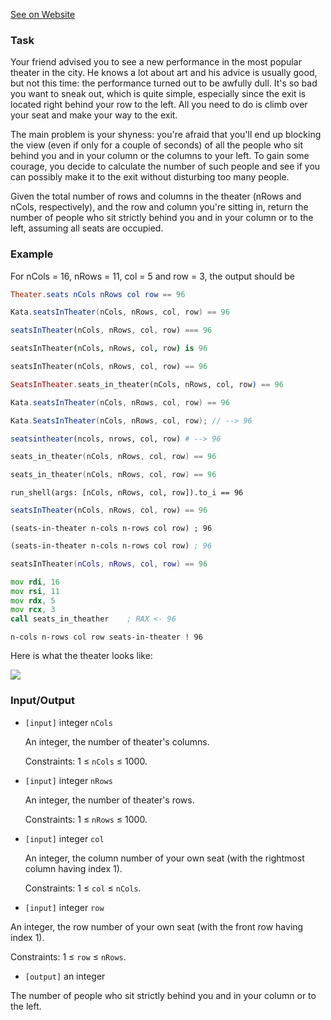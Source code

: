 [See on Website](https://www.codewars.com/kata/588417e576933b0ec9000045)

### Task
Your friend advised you to see a new performance in the most popular theater in the city. He knows a lot about art and his advice is usually good, but not this time: the performance turned out to be awfully dull. It's so bad you want to sneak out, which is quite simple, especially since the exit is located right behind your row to the left. All you need to do is climb over your seat and make your way to the exit.

 The main problem is your shyness: you're afraid that you'll end up blocking the view (even if only for a couple of seconds) of all the people who sit behind you and in your column or the columns to your left. To gain some courage, you decide to calculate the number of such people and see if you can possibly make it to the exit without disturbing too many people.

 Given the total number of rows and columns in the theater (nRows and nCols, respectively), and the row and column you're sitting in, return the number of people who sit strictly behind you and in your column or to the left, assuming all seats are occupied.

### Example

 For nCols = 16, nRows = 11, col = 5 and row = 3, the output should be

```elm
Theater.seats nCols nRows col row == 96
```
```groovy
Kata.seatsInTheater(nCols, nRows, col, row) == 96
```
```javascript
seatsInTheater(nCols, nRows, col, row) === 96
```
```coffeescript
seatsInTheater(nCols, nRows, col, row) is 96
```
```dart
seatsInTheater(nCols, nRows, col, row) == 96
```
```elixir
SeatsInTheater.seats_in_theater(nCols, nRows, col, row) == 96
```
```java
Kata.seatsInTheater(nCols, nRows, col, row) == 96
```
```csharp
Kata.SeatsInTheater(nCols, nRows, col, row); // --> 96
```
```julia
seatsintheater(ncols, nrows, col, row) # --> 96
```
```c
seats_in_theater(nCols, nRows, col, row) == 96
```
```cpp
seats_in_theater(nCols, nRows, col, row) == 96
```
```shell
run_shell(args: [nCols, nRows, col, row]).to_i == 96
```
```typescript
seatsInTheater(nCols, nRows, col, row) == 96
```
```racket
(seats-in-theater n-cols n-rows col row) ; 96
```
```clojure
(seats-in-theater n-cols n-rows col row) ; 96
```
```lua
seatsInTheater(nCols, nRows, col, row) == 96
```

```asm
mov rdi, 16
mov rsi, 11
mov rdx, 5
mov rcx, 3
call seats_in_theather    ; RAX <- 96
```
```factor
n-cols n-rows col row seats-in-theater ! 96
```

 Here is what the theater looks like:

 ![](https://files.gitter.im/myjinxin2015/eAjZ/blob)

### Input/Output


 - `[input]` integer `nCols`

   An integer, the number of theater's columns.

   Constraints: 1 ≤ `nCols` ≤ 1000.

 - `[input]` integer `nRows`

   An integer, the number of theater's rows.

   Constraints: 1 ≤ `nRows` ≤ 1000.

 - `[input]` integer `col`

   An integer, the column number of your own seat (with the rightmost column having index 1).

   Constraints: 1 ≤ `col` ≤ `nCols`.

 - `[input]` integer `row`

  An integer, the row number of your own seat (with the front row having index 1).

  Constraints: 1 ≤ `row` ≤ `nRows`.

 - `[output]` an integer

  The number of people who sit strictly behind you and in your column or to the left.
